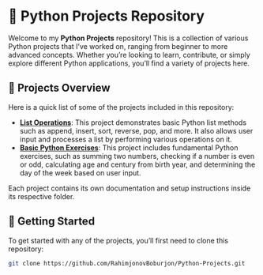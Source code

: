 # 🐍 Python Projects Repository

Welcome to my **Python Projects** repository! This is a collection of various Python projects that I’ve worked on, ranging from beginner to more advanced concepts. Whether you’re looking to learn, contribute, or simply explore different Python applications, you’ll find a variety of projects here.

## 📁 Projects Overview

Here is a quick list of some of the projects included in this repository:

- **[List Operations](./Lesson01.py)**: This project demonstrates basic Python list methods such as append, insert, sort, reverse, pop, and more. It also allows user input and processes a list by performing various operations on it.
- **[Basic Python Exercises](./ProgressTest01.py)**: This project includes fundamental Python exercises, such as summing two numbers, checking if a number is even or odd, calculating age and century from birth year, and determining the day of the week based on user input.


Each project contains its own documentation and setup instructions inside its respective folder.

## 🚀 Getting Started

To get started with any of the projects, you’ll first need to clone this repository:

```bash
git clone https://github.com/RahimjonovBoburjon/Python-Projects.git
